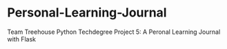 # Personal-Learning-Journal
Team Treehouse Python Techdegree Project 5: A Peronal Learning Journal with Flask

